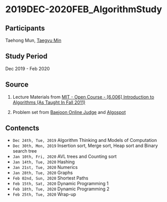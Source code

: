 # 2019DEC-2020FEB_AlgorithmStudy

## Participants
Taehong Mun, [Taegyu Min](https://github.com/taegyumin)

## Study Period
Dec 2019 - Feb 2020

## Source

1. Lecture Materials from [MIT - Open Course - [6.006] Introduction to Algorithms (As Taught In Fall 2011)](https://ocw.mit.edu/courses/electrical-engineering-and-computer-science/6-006-introduction-to-algorithms-fall-2011/lecture-videos/)

2. Problem set from [Baejoon Online Judge](https://www.acmicpc.net/problem/7615) and [Algospot](https://www.algospot.com)

## Contencts

- `Dec 24th, Tue, 2019` Algorithm Thinking and Models of Computation 
- `Dec 30th, Mon, 2019` Insertion sort, Merge sort, Heap sort and Binary search tree
- `Jan 10th, Fri, 2020` AVL trees and Counting sort 
- `Jan 14th, Tue, 2020` Hashing 
- `Jan 21st, Tue, 2020` Numerics 
- `Jan 28th, Tue, 2020` Graphs 
- `Feb 02nd, Sun, 2020` Shortest Paths
- `Feb 15th, Sat, 2020` Dynamic Programming 1
- `Feb 18th, Tue, 2020` Dynamic Programming 2
- `Feb 25th, Tue, 2020` Wrap-up
